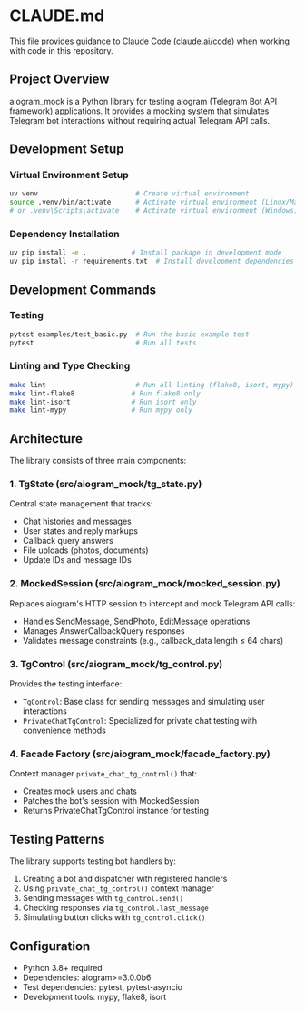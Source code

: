 # CLAUDE.md

This file provides guidance to Claude Code (claude.ai/code) when working with code in this repository.

## Project Overview

aiogram_mock is a Python library for testing aiogram (Telegram Bot API framework) applications. It provides a mocking system that simulates Telegram bot interactions without requiring actual Telegram API calls.

## Development Setup

### Virtual Environment Setup
```bash
uv venv                        # Create virtual environment
source .venv/bin/activate      # Activate virtual environment (Linux/Mac)
# or .venv\Scripts\activate    # Activate virtual environment (Windows)
```

### Dependency Installation
```bash
uv pip install -e .           # Install package in development mode
uv pip install -r requirements.txt  # Install development dependencies
```

## Development Commands

### Testing
```bash
pytest examples/test_basic.py  # Run the basic example test
pytest                         # Run all tests
```

### Linting and Type Checking
```bash
make lint                      # Run all linting (flake8, isort, mypy)
make lint-flake8              # Run flake8 only
make lint-isort               # Run isort only
make lint-mypy                # Run mypy only
```

## Architecture

The library consists of three main components:

### 1. TgState (src/aiogram_mock/tg_state.py)
Central state management that tracks:
- Chat histories and messages
- User states and reply markups
- Callback query answers
- File uploads (photos, documents)
- Update IDs and message IDs

### 2. MockedSession (src/aiogram_mock/mocked_session.py)
Replaces aiogram's HTTP session to intercept and mock Telegram API calls:
- Handles SendMessage, SendPhoto, EditMessage operations
- Manages AnswerCallbackQuery responses
- Validates message constraints (e.g., callback_data length ≤ 64 chars)

### 3. TgControl (src/aiogram_mock/tg_control.py)
Provides the testing interface:
- `TgControl`: Base class for sending messages and simulating user interactions
- `PrivateChatTgControl`: Specialized for private chat testing with convenience methods

### 4. Facade Factory (src/aiogram_mock/facade_factory.py)
Context manager `private_chat_tg_control()` that:
- Creates mock users and chats
- Patches the bot's session with MockedSession
- Returns PrivateChatTgControl instance for testing

## Testing Patterns

The library supports testing bot handlers by:
1. Creating a bot and dispatcher with registered handlers
2. Using `private_chat_tg_control()` context manager
3. Sending messages with `tg_control.send()`
4. Checking responses via `tg_control.last_message`
5. Simulating button clicks with `tg_control.click()`

## Configuration

- Python 3.8+ required
- Dependencies: aiogram>=3.0.0b6
- Test dependencies: pytest, pytest-asyncio
- Development tools: mypy, flake8, isort